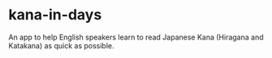 # kana-in-days
An app to help English speakers learn to read Japanese Kana (Hiragana and Katakana) as quick as possible.
